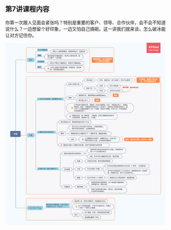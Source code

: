 ## 第7讲课程内容

你第一次跟人见面会紧张吗？特别是重要的客户、领导、合作伙伴，会不会不知道说什么？一边想留个好印象，一边又怕自己搞砸。这一讲我们就来谈，怎么破冰能让对方记住你。

<img alt="String in memory" src="img/day08/note.png" class="center">
